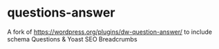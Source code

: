 # questions-answer
A fork of https://wordpress.org/plugins/dw-question-answer/ to include schema Questions &amp; Yoast SEO Breadcrumbs
